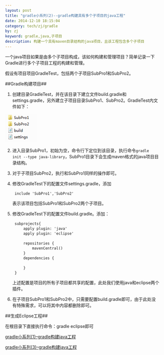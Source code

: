 ```yaml
---
layout: post
title: "gradle小系列(2)--gradle构建具有多个子项目的java工程"
date: 2014-12-10 18:15:04
category: tech/zj/gradle
by: zj
keyword: gradle,java,子项目
description: 构建一个具有maven目录结构的java项目，且该工程包含多个子项目
---
```

一个java项目如果是由多个子项目构成，该如何构建和管理项目？简单记录一下Gradle进行多个子项目工程的构建和管理。

假设有项目项目GradleTest，包括两个子项目SubPro1和SubPro2。

##Gradle构建项目##

1. 创建目录GradleTest，并在该目录下建立文件build.gradle和settings.gradle，另外建立子项目目录SubPro1、SubPro2。GradleTest内文件如下：

![GradleTest文件结构][image1]

2. 进入目录SubPro1，初始为空，命令行下定位到该目录，执行命令`gradle init --type java-library`，SubPro1目录下会生成maven格式的java项目目录结构。
3. 对于子项目SubPro2，执行和SubPro1同样的操作即可。
4. 修改GradleTest下的配置文件settings.gradle，添加

		include 'SubPro1','SubPro2'
	
	表示该项目包括SubPro1和SubPro2两个子项目。
	
5. 修改GradleTest下的配置文件build.gradle。添加：

		subprojects{
			apply plugin: 'java'
			apply plugin: 'eclipse'
		
			repositories {
				mavenCentral()
			}
			dependencies {
				
			}
		}

	上述配置是项目的所有子项目都共享的配置，此处我们使用java和eclipse两个插件。
	
6. 在子项目SubPro1和SubPro2中，只需要配置build.gradle即可，由于此处没有特殊需求，可以将其中内容都删除即可。

##生成Eclipse工程##

在根目录下直接执行命令：gradle eclipse即可


[gradle小系列(1)–gradle构建java工程][link1]

[gradle小系列(3)–gradle构建java工程][link3]

[image1]:/images/gradle-java-multiprojects.png
[link1]:http://www.gfzj.us/tech/zj/gradle/2014/12/09/gradle%E5%B0%8F%E7%B3%BB%E5%88%97(1)--gradle%E6%9E%84%E5%BB%BAjava%E5%B7%A5%E7%A8%8B.html
[link3]:http://www.gfzj.us/tech/zj/gradle/2014/12/11/gradle%E5%B0%8F%E7%B3%BB%E5%88%97(3)--gradle%E5%AD%90%E9%A1%B9%E7%9B%AE%E4%BE%9D%E8%B5%96%E5%8F%A6%E4%B8%80%E5%AD%90%E9%A1%B9%E7%9B%AE%E9%97%AE%E9%A2%98.html